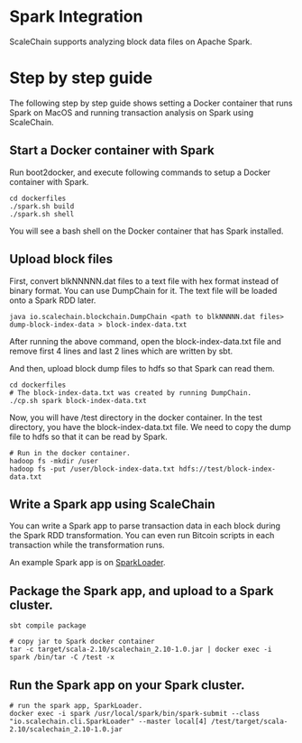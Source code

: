 # Spark Integration
ScaleChain supports analyzing block data files on Apache Spark.

# Step by step guide
The following step by step guide shows setting a Docker container that runs Spark on MacOS and running transaction analysis on Spark using ScaleChain.

## Start a Docker container with Spark
Run boot2docker, and execute following commands to setup a Docker container with Spark. 
```
cd dockerfiles
./spark.sh build
./spark.sh shell
```

You will see a bash shell on the Docker container that has Spark installed.

## Upload block files
First, convert blkNNNNN.dat files to a text file with hex format instead of binary format.
You can use DumpChain for it. The text file will be loaded onto a Spark RDD later.
```
java io.scalechain.blockchain.DumpChain <path to blkNNNNN.dat files> dump-block-index-data > block-index-data.txt
```
After running the above command, open the block-index-data.txt file and remove first 4 lines and last 2 lines which are written by sbt.

And then, upload block dump files to hdfs so that Spark can read them.
```
cd dockerfiles
# The block-index-data.txt was created by running DumpChain.
./cp.sh spark block-index-data.txt
```
Now, you will have /test directory in the docker container. In the test directory, you have the block-index-data.txt file.
We need to copy the dump file to hdfs so that it can be read by Spark.
```
# Run in the docker container.
hadoop fs -mkdir /user
hadoop fs -put /user/block-index-data.txt hdfs://test/block-index-data.txt
```

## Write a Spark app using ScaleChain
You can write a Spark app to parse transaction data in each block during the Spark RDD transformation.
You can even run Bitcoin scripts in each transaction while the transformation runs.

An example Spark app is on [SparkLoader](../src/main/scala/io/scalechain/cli/SparkLoader.scala).

## Package the Spark app, and upload to a Spark cluster.
```
sbt compile package

# copy jar to Spark docker container
tar -c target/scala-2.10/scalechain_2.10-1.0.jar | docker exec -i spark /bin/tar -C /test -x
```

## Run the Spark app on your Spark cluster.
```
# run the spark app, SparkLoader.
docker exec -i spark /usr/local/spark/bin/spark-submit --class "io.scalechain.cli.SparkLoader" --master local[4] /test/target/scala-2.10/scalechain_2.10-1.0.jar
```
